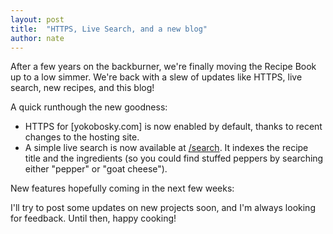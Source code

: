 ```yaml
---
layout: post
title:  "HTTPS, Live Search, and a new blog"
author: nate
---
```


After a few years on the backburner, we're finally moving the Recipe Book up to a low simmer. We're back with a slew of updates like HTTPS, live search, new recipes, and this blog!

A quick runthough the new goodness:

- HTTPS for [yokobosky.com] is now enabled by default, thanks to recent changes to the hosting site.
- A simple live search is now available at [/search](/search). It indexes the recipe title and the ingredients (so you could find stuffed peppers by searching either "pepper" or "goat cheese").

New features hopefully coming in the next few weeks:


I'll try to post some updates on new projects soon, and I'm always looking for feedback. Until then, happy cooking!
